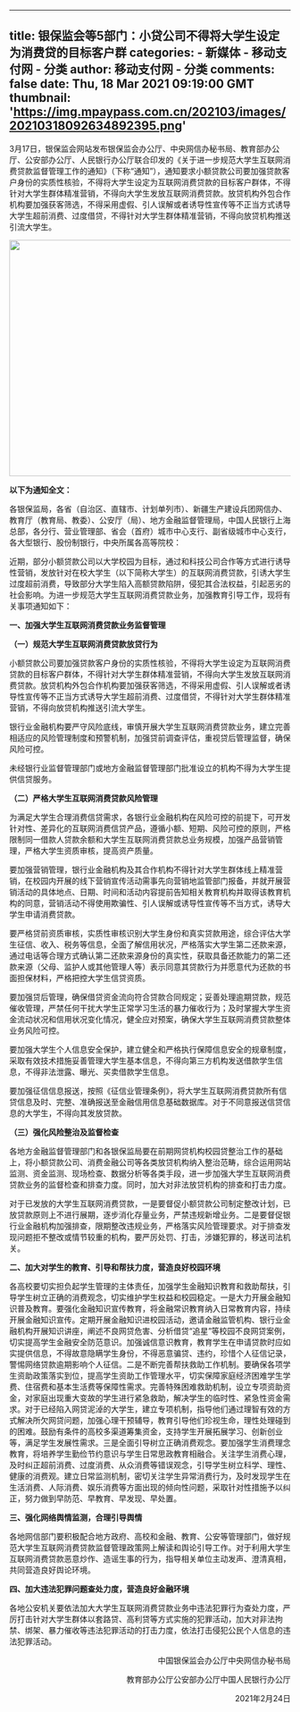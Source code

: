 
---
title: 银保监会等5部门：小贷公司不得将大学生设定为消费贷的目标客户群
categories: 
    - 新媒体
    - 移动支付网 - 分类
author: 移动支付网 - 分类
comments: false
date: Thu, 18 Mar 2021 09:19:00 GMT
thumbnail: 'https://img.mpaypass.com.cn/202103/images/20210318092634892395.png'
---

<div>   
<p>3月17日，银保监会网站发布银保监会办公厅、中央网信办秘书局、教育部办公厅、公安部办公厅、人民银行办公厅联合印发的《关于进一步规范大学生互联网消费贷款监督管理工作的通知》（下称“通知”），通知要求小额贷款公司要加强贷款客户身份的实质性核验，不得将大学生设定为互联网消费贷款的目标客户群体，不得针对大学生群体精准营销，不得向大学生发放互联网消费贷款。放贷机构外包合作机构要加强获客筛选，不得采用虚假、引人误解或者诱导性宣传等不正当方式诱导大学生超前消费、过度借贷，不得针对大学生群体精准营销，不得向放贷机构推送引流大学生。</p>

<p style="text-align:center"><img alt src="https://img.mpaypass.com.cn/202103/images/20210318092634892395.png" style="height:423px; width:600px" referrerpolicy="no-referrer"></p>

<p><strong>以下为通知全文：</strong></p>

<p>各银保监局，各省（自治区、直辖市、计划单列市）、新疆生产建设兵团网信办、教育厅（教育局、教委）、公安厅（局）、地方金融监督管理局，中国人民银行上海总部，各分行、营业管理部、省会（首府）城市中心支行、副省级城市中心支行，各大型银行、股份制银行，中央所属各高等院校：</p>

<p>近期，部分小额贷款公司以大学校园为目标，通过和科技公司合作等方式进行诱导性营销，发放针对在校大学生（以下简称大学生）的互联网消费贷款，引诱大学生过度超前消费，导致部分大学生陷入高额贷款陷阱，侵犯其合法权益，引起恶劣的社会影响。为进一步规范大学生互联网消费贷款业务，加强教育引导工作，现将有关事项通知如下：</p>

<p><strong>一、加强大学生互联网消费贷款业务监督管理</strong></p>

<p><strong>（一）规范大学生互联网消费贷款放贷行为</strong></p>

<p>小额贷款公司要加强贷款客户身份的实质性核验，不得将大学生设定为互联网消费贷款的目标客户群体，不得针对大学生群体精准营销，不得向大学生发放互联网消费贷款。放贷机构外包合作机构要加强获客筛选，不得采用虚假、引人误解或者诱导性宣传等不正当方式诱导大学生超前消费、过度借贷，不得针对大学生群体精准营销，不得向放贷机构推送引流大学生。</p>

<p>银行业金融机构要严守风险底线，审慎开展大学生互联网消费贷款业务，建立完善相适应的风险管理制度和预警机制，加强贷前调查评估，重视贷后管理监督，确保风险可控。</p>

<p>未经银行业监督管理部门或地方金融监督管理部门批准设立的机构不得为大学生提供信贷服务。</p>

<p><strong>（二）严格大学生互联网消费贷款风险管理</strong></p>

<p>为满足大学生合理消费信贷需求，各银行业金融机构在风险可控的前提下，可开发针对性、差异化的互联网消费信贷产品，遵循小额、短期、风险可控的原则，严格限制同一借款人贷款余额和大学生互联网消费贷款总业务规模，加强产品营销管理，严格大学生资质审核，提高资产质量。</p>

<p>要加强营销管理，银行业金融机构及其合作机构不得针对大学生群体线上精准营销，在校园内开展的线下营销宣传活动需事先向营销地监管部门报备，并就开展营销活动的具体地点、日期、时间和活动内容提前告知相关教育机构并取得该教育机构的同意，营销活动不得使用欺骗性、引人误解或诱导性宣传等不当方式，诱导大学生申请消费贷款。</p>

<p>要严格贷前资质审核，实质性审核识别大学生身份和真实贷款用途，综合评估大学生征信、收入、税务等信息，全面了解信用状况，严格落实大学生第二还款来源，通过电话等合理方式确认第二还款来源身份的真实性，获取具备还款能力的第二还款来源（父母、监护人或其他管理人等）表示同意其贷款行为并愿意代为还款的书面担保材料，严格把控大学生信贷资质。</p>

<p>要加强贷后管理，确保借贷资金流向符合贷款合同规定；妥善处理逾期贷款，规范催收管理，严禁任何干扰大学生正常学习生活的暴力催收行为；及时掌握大学生资金流动状况和信用状况变化情况，健全应对预案，确保大学生互联网消费贷款整体业务风险可控。</p>

<p>要加强大学生个人信息安全保护，建立健全和严格执行保障信息安全的规章制度，采取有效技术措施妥善管理大学生基本信息，不得向第三方机构发送借款学生信息，不得非法泄露、曝光、买卖借款学生信息。</p>

<p>要加强征信信息报送，按照《征信业管理条例》，将大学生互联网消费贷款所有信贷信息及时、完整、准确报送至金融信用信息基础数据库。对于不同意报送信贷信息的大学生，不得向其发放贷款。</p>

<p><strong>（三）强化风险整治及监督检查</strong></p>

<p>各地方金融监督管理部门和各银保监局要在前期网贷机构校园贷整治工作的基础上，将小额贷款公司、消费金融公司等各类放贷机构纳入整治范畴，综合运用网站监测、资金监测、现场检查、数据分析等各类手段，进一步加强大学生互联网消费贷款业务的监督检查和排查力度。同时，加大对非法放贷机构的排查和打击力度。</p>

<p>对于已发放的大学生互联网消费贷款，一是要督促小额贷款公司制定整改计划，已放贷款原则上不进行展期，逐步消化存量业务，严禁违规新增业务。二是要督促银行业金融机构加强排查，限期整改违规业务，严格落实风险管理要求。对于排查发现问题拒不整改或情节较重的机构，要严厉处罚、打击，涉嫌犯罪的，移送司法机关。</p>

<p><strong>二、加大对学生的教育、引导和帮扶力度，营造良好校园环境</strong></p>

<p>各高校要切实担负起学生管理的主体责任，加强学生金融知识教育和救助帮扶，引导学生树立正确的消费观念，切实维护学生权益和校园稳定。一是大力开展金融知识普及教育。要强化金融知识宣传教育，将金融常识教育纳入日常教育内容，持续开展金融知识宣传。定期开展金融知识进校园活动，邀请金融监管机构、银行业金融机构开展知识讲座，阐述不良网贷危害、分析借贷“追星”等校园不良网贷案例，切实提高学生金融安全防范意识。加强诚信意识教育，教育学生在申请贷款时应如实提供信息，不得故意隐瞒学生身份，不得恶意骗贷、违约，珍惜个人征信记录，警惕网络贷款逾期影响个人征信。二是不断完善帮扶救助工作机制。要确保各项学生资助政策落实到位，提高学生资助工作管理水平，切实保障家庭经济困难学生学费、住宿费和基本生活费等保障性需求。完善特殊困难救助机制，设立专项资助资金，对家庭出现重大变故的学生进行紧急救助，解决学生的临时性、紧急性资金需求。对于已经陷入网贷泥淖的大学生，建立专项机制，指导他们通过理智有效的方式解决所欠网贷问题，加强心理干预辅导，教育引导他们珍视生命，理性处理碰到的困难。鼓励有条件的高校多渠道筹集资金，支持学生开展拓展学习、创新创业等，满足学生发展性需求。三是全面引导树立正确消费观念。要加强学生消费理念教育，将培养学生勤俭节约意识与学生日常思政教育相融合。关注学生消费心理，及时纠正超前消费、过度消费、从众消费等错误观念，引导学生树立科学、理性、健康的消费观。建立日常监测机制，密切关注学生异常消费行为，及时发现学生在生活消费、人际消费、娱乐消费等方面出现的倾向性问题，采取针对性措施予以纠正，努力做到早防范、早教育、早发现、早处置。</p>

<p><strong>三、强化网络舆情监测，合理引导舆情</strong></p>

<p>各地网信部门要积极配合地方政府、高校和金融、教育、公安等管理部门，做好规范大学生互联网消费贷款监督管理政策网上解读和舆论引导工作。对于利用大学生互联网消费贷款恶意炒作、造谣生事的行为，指导相关单位主动发声、澄清真相，共同营造良好舆论环境。</p>

<p><strong>四、加大违法犯罪问题查处力度，营造良好金融环境</strong></p>

<p>各地公安机关要依法加大大学生互联网消费贷款业务中违法犯罪行为查处力度，严厉打击针对大学生群体以套路贷、高利贷等方式实施的犯罪活动，加大对非法拘禁、绑架、暴力催收等违法犯罪活动的打击力度，依法打击侵犯公民个人信息的违法犯罪活动。</p>

<p style="text-align:right">中国银保监会办公厅中央网信办秘书局</p>

<p style="text-align:right">教育部办公厅公安部办公厅中国人民银行办公厅</p>

<p style="text-align:right">2021年2月24日</p>
   
</div>
            